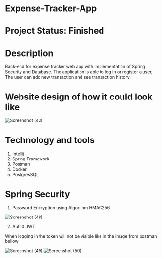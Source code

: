 # Expense-Tracker-App

# Project Status: Finished

# Description

Back-end for expense tracker web app with implementation of Spring Security and Database.
The application is able to log in or register a user,
The user can add new transaction and see transaction history.

# Website design of how it could look like
![Screenshot (43)](https://user-images.githubusercontent.com/95184489/156944103-4472cfaf-a27f-4b57-99ed-d4823683f505.png)

# Technology and tools

1. Intellij
2. Spring Framework
3. Postman
4. Docker
5. PostgresSQL

# Spring Security

1. Password Encryption using Algorithm HMAC256

![Screenshot (48)](https://user-images.githubusercontent.com/95184489/156944319-53ba8e05-5016-4fa4-9d7e-5e0cda2a262a.png)



2. Auth0 JWT

When logging in the token will not be visible like in the image from postman bellow

![Screenshot (49)](https://user-images.githubusercontent.com/95184489/156944388-a45ec8ba-2898-4df0-8504-849750d36856.png)
![Screenshot (50)](https://user-images.githubusercontent.com/95184489/156944534-613858e5-d45c-48e8-8101-3facc3cce412.png)


